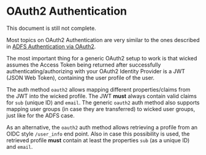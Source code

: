 # OAuth2 Authentication

This document is still not complete.

Most topics on OAuth2 Authentication are very similar to the ones described in [ADFS Authentication via OAuth2](auth-adfs.md).

The most important thing for a generic OAuth2 setup to work is that wicked assumes the Access Token being returned after successfully authenticating/authorizing with your OAuth2 Identity Provider is a JWT (JSON Web Token), containing the user profile of the user.

The auth method `oauth2` allows mapping different properties/claims from the JWT into the wicked profile. The JWT **must** always contain valid claims for `sub` (unique ID) and `email`. The generic `oauth2` auth method also supports mapping user groups (in case they are transferred) to wicked user groups, just like for the ADFS case.

As an alternative, the `oauth2` auth method allows retrieving a profile from an OIDC style `/user_info` end point. Also in case this possibility is used, the retrieved profile **must** contain at least the properties `sub` (as a unique ID) and `email`.
